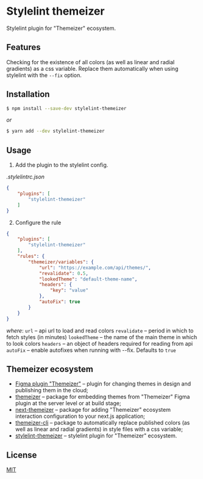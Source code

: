 # Stylelint themeizer
Stylelint plugin for "Themeizer" ecosystem.

## Features
Checking for the existence of all colors (as well as linear and radial gradients) as a css variable.
Replace them automatically when using stylelint with the `--fix` option.

## Installation
```bash
$ npm install --save-dev stylelint-themeizer
```
_or_
```bash
$ yarn add --dev stylelint-themeizer
```

## Usage
1. Add the plugin to the stylelint config.

_.stylelintrc.json_
```json
{
	"plugins": [
		"stylelint-themeizer"
	]
}
```

2. Configure the rule
```json
{
	"plugins": [
		"stylelint-themeizer"
	],
	"rules": {
		"themeizer/variables": {
			"url": "https://example.com/api/themes/",
			"revalidate": 0.5,
			"lookedTheme": "default-theme-name",
			"headers": {
				"key": "value"
			},
			"autoFix": true
		}
	}
}
```
_where_:
`url` – api url to load and read colors
`revalidate` – period in which to fetch styles (in minutes)
`lookedTheme` – the name of the main theme in which to look colors
`headers` – an object of headers required for reading from api
`autoFix` – enable autofixes when running with --fix. Defaults to `true`

## Themeizer ecosystem
* [Figma plugin "Themeizer"](https://www.figma.com/community/plugin/1065764293242137356/Themeizer) – plugin for changing themes in design and publishing them in the cloud;
* [themeizer](https://www.npmjs.com/package/themeizer) – package for embedding themes from "Themeizer" Figma plugin at the server level or at build stage;
* [next-themeizer](https://www.npmjs.com/package/next-themeizer) – package for adding "Themeizer" ecosystem interaction configuration to your next.js application;
* [themeizer-cli](https://www.npmjs.com/package/themeizer-cli) – package to automatically replace published colors (as well as linear and radial gradients) in style files with a css variable;
* [stylelint-themeizer](https://www.npmjs.com/package/stylelint-themeizer) – stylelint plugin for "Themeizer" ecosystem.

## License

[MIT](https://github.com/vordgi/stylelint-themeizer/blob/main/LICENSE)
